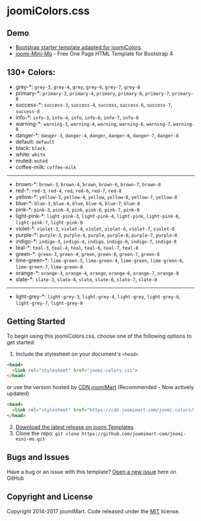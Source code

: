 # joomiColors.css
## Demo 
* [Bootstrap starter template adapted for joomiColors](https://templates.joomimart.com/demo/free/starter-template/starter-template.html).
* [joomi-Mini-Mo](https://templates.joomimart.com/demo/free/joomi-mini-mo/demo.html) - Free One Page HTML Template for Bootstrap 4

## 130+ Colors:
* grey-*: `grey-3`, `grey-4`, `grey`, `grey-6`, `grey-7`, `grey-8`
* primary-*: `primary-3`, `primary-4`, `primary`, `primary-6`, `primary-7`, `primary-8`
* success-*: `success-3`, `success-4`, `success`, `success-6`, `success-7`, `success-8`
* info-*: `info-3`, `info-4`, `info`, `info-6`, `info-7`, `info-8`
* warning-*: `warning-3`, `warning-4`, `warning`, `warning-6`, `warning-7`, `warning-8`
* danger-*: `danger-3`, `danger-4`, `danger`, `danger-6`, `danger-7`, `danger-8`
* default: `default`
* black: `black`
* white: `white`
* muted: `muted`
* coffee-milk: `coffee-milk`
---------------------------------------------------
* brown-*: `brown-3`, `brown-4`, `brown`, `brown-6`, `brown-7`, `brown-8`
* red-*: `red-3`, `red-4`, `red`, `red-6`, `red-7`, `red-8`
* yellow-*: `yellow-3`, `yellow-4`, `yellow`, `yellow-6`, `yellow-7`, `yellow-8`
* blue-*: `blue-3`, `blue-4`, `blue`, `blue-6`, `blue-7`, `blue-8`
* pink-*: `pink-3`, `pink-4`, `pink`, `pink-6`, `pink-7`, `pink-8`
* light-pink-*: `light-pink-3`, `light-pink-4`, `light-pink`, `light-pink-6`, `light-pink-7`, `light-pink-8`
* violet-*: `violet-3`, `violet-4`, `violet`, `violet-6`, `violet-7`, `violet-8`
* purple-*: `purple-3`, `purple-4`, `purple`, `purple-6`, `purple-7`, `purple-8`
* indigo-*: `indigo-3`, `indigo-4`, `indigo`, `indigo-6`, `indigo-7`, `indigo-8`
* teal-*: `teal-3`, `teal-4`, `teal`, `teal-6`, `teal-7`, `teal-8`
* green-*: `green-3`, `green-4`, `green`, `green-6`, `green-7`, `green-8`
* lime-green-*: `lime-green-3`, `lime-green-4`, `lime-green`, `lime-green-6`, `lime-green-7`, `lime-green-8`
* orange-*: `orange-3`, `orange-4`, `orange`, `orange-6`, `orange-7`, `orange-8`
* slate-*: `slate-3`, `slate-4`, `slate`, `slate-6`, `slate-7`, `slate-8`
---------------------------------------------------
* light-grey-*: `light-grey-3`, `light-grey-4`, `light-grey`, `light-grey-6`, `light-grey-7`, `light-grey-8`


## Getting Started

To begin using this joomiColors.css, choose one of the following options to get started:

1. Include the stylesheet on your document's `<head>`
  ```html
  <head>
    <link rel="stylesheet" href="joomi-colors.css">
  </head>
  ```
  or use the version hosted by [CDN joomiMart](https://cdn.joomimart.com/joomi-colors/1.0.1/css/joomi-colors.css) (Recommended - Now actively updated)
  ```html
  <head>
    <link rel="stylesheet" href="https://cdn.joomimart.com/joomi-colors/1.0.1/css/joomi-colors.css">
  </head>
  ```
2. [Download the latest release on joomi Templates](https://github.com/joomimart-com/joomi-colors/releases)
3. Clone the repo: `git clone https://github.com/joomimart-com/joomi-mini-mo.git`

## Bugs and Issues

Have a bug or an issue with this template? [Open a new issue](https://github.com/joomimart-com/joomi-colors/issues) here on GitHub

## Copyright and License

Copyright 2014-2017 joomiMart.
Code released under the [MIT](https://github.com/joomimart-com/joomi-colors/blob/master/LICENSE) license.
